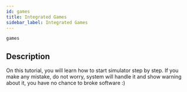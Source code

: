 ```yaml
---
id: games
title: Integrated Games
sidebar_label: Integrated Games
---
```


`games`

## Description

On this tutorial, you will learn how to start simulator step by step. If you make any mistake, do not worry, system will handle it and show warning about it, you have no chance to broke software :)
